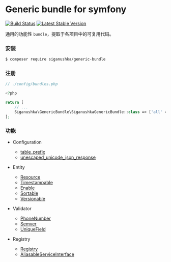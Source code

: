 # Generic bundle for symfony

[![Build Status](https://travis-ci.org/siganushka/generic-bundle.svg?branch=master)](https://travis-ci.org/siganushka/generic-bundle)
[![Latest Stable Version](https://poser.pugx.org/siganushka/generic-bundle/v/stable)](https://packagist.org/packages/siganushka/generic-bundle)

通用的功能性 `bundle`，提取于各项目中的可复用代码。

### 安装

```bash
$ composer require siganushka/generic-bundle
```

### 注册

```php
// ./config/bundles.php

<?php

return [
    // ...
    Siganushka\GenericBundle\SiganushkaGenericBundle::class => ['all' => true],
];
```

### 功能

- Configuration
	- [table_prefix](docs/configuration/table_prefix.md)
	- [unescaped_unicode_json_response](docs/configuration/unescaped_unicode_json_response.md)

- Entity
	- [Resource](docs/model/resource.md)
	- [Timestampable](docs/model/timestampable.md)
	- [Enable](docs/model/enable.md)
	- [Sortable](docs/model/sortable.md)
	- [Versionable](docs/model/versionable.md)

- Validator
	- [PhoneNumber](docs/validator/phone_number.md)
	- [Semver](docs/validator/semver.md)
	- [UniqueField](docs/validator/unique_field.md)

- Registry
	- [Registry](docs/registry/registry.md)
	- [AliasableServiceInterface](docs/registry/registry.md#AliasableServiceInterface)
